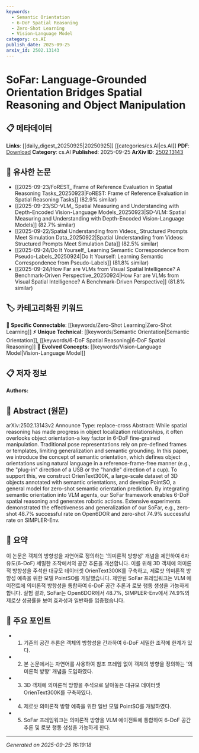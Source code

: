 ```yaml
---
keywords:
  - Semantic Orientation
  - 6-DoF Spatial Reasoning
  - Zero-Shot Learning
  - Vision-Language Model
category: cs.AI
publish_date: 2025-09-25
arxiv_id: 2502.13143
---
```


<!-- KEYWORD_LINKING_METADATA:
{
  "processed_timestamp": "2025-09-25T16:19:18.375273",
  "vocabulary_version": "1.0",
  "selected_keywords": [
    "Semantic Orientation",
    "6-DoF Spatial Reasoning",
    "Zero-Shot Learning",
    "Vision-Language Model"
  ],
  "rejected_keywords": [],
  "similarity_scores": {
    "Semantic Orientation": 0.78,
    "6-DoF Spatial Reasoning": 0.72,
    "Zero-Shot Learning": 0.8,
    "Vision-Language Model": 0.82
  },
  "extraction_method": "AI_prompt_based",
  "budget_applied": true,
  "candidates_json": {
    "candidates": [
      {
        "surface": "semantic orientation",
        "canonical": "Semantic Orientation",
        "aliases": [
          "natural language orientation",
          "reference-frame-free orientation"
        ],
        "category": "unique_technical",
        "rationale": "Semantic orientation introduces a novel approach to defining object orientations using natural language, which is crucial for linking spatial reasoning and object manipulation.",
        "novelty_score": 0.85,
        "connectivity_score": 0.7,
        "specificity_score": 0.8,
        "link_intent_score": 0.78
      },
      {
        "surface": "6-DoF spatial reasoning",
        "canonical": "6-DoF Spatial Reasoning",
        "aliases": [
          "six degrees of freedom reasoning"
        ],
        "category": "unique_technical",
        "rationale": "6-DoF spatial reasoning is essential for understanding complex object manipulation tasks, providing a strong link to robotics and spatial analysis.",
        "novelty_score": 0.75,
        "connectivity_score": 0.68,
        "specificity_score": 0.85,
        "link_intent_score": 0.72
      },
      {
        "surface": "zero-shot semantic orientation prediction",
        "canonical": "Zero-Shot Learning",
        "aliases": [
          "zero-shot prediction",
          "zero-shot orientation"
        ],
        "category": "specific_connectable",
        "rationale": "Zero-shot learning is a trending concept that enhances the model's ability to predict semantic orientations without prior examples, linking to broader machine learning strategies.",
        "novelty_score": 0.65,
        "connectivity_score": 0.88,
        "specificity_score": 0.7,
        "link_intent_score": 0.8
      },
      {
        "surface": "Vision-Language Model",
        "canonical": "Vision-Language Model",
        "aliases": [
          "VLM",
          "vision-language agent"
        ],
        "category": "evolved_concepts",
        "rationale": "Vision-Language Models are crucial for integrating semantic orientation into agents, bridging visual and linguistic data for enhanced reasoning.",
        "novelty_score": 0.6,
        "connectivity_score": 0.9,
        "specificity_score": 0.75,
        "link_intent_score": 0.82
      }
    ],
    "ban_list_suggestions": [
      "object localization",
      "traditional pose representations"
    ]
  },
  "decisions": [
    {
      "candidate_surface": "semantic orientation",
      "resolved_canonical": "Semantic Orientation",
      "decision": "linked",
      "scores": {
        "novelty": 0.85,
        "connectivity": 0.7,
        "specificity": 0.8,
        "link_intent": 0.78
      }
    },
    {
      "candidate_surface": "6-DoF spatial reasoning",
      "resolved_canonical": "6-DoF Spatial Reasoning",
      "decision": "linked",
      "scores": {
        "novelty": 0.75,
        "connectivity": 0.68,
        "specificity": 0.85,
        "link_intent": 0.72
      }
    },
    {
      "candidate_surface": "zero-shot semantic orientation prediction",
      "resolved_canonical": "Zero-Shot Learning",
      "decision": "linked",
      "scores": {
        "novelty": 0.65,
        "connectivity": 0.88,
        "specificity": 0.7,
        "link_intent": 0.8
      }
    },
    {
      "candidate_surface": "Vision-Language Model",
      "resolved_canonical": "Vision-Language Model",
      "decision": "linked",
      "scores": {
        "novelty": 0.6,
        "connectivity": 0.9,
        "specificity": 0.75,
        "link_intent": 0.82
      }
    }
  ]
}
-->

# SoFar: Language-Grounded Orientation Bridges Spatial Reasoning and Object Manipulation

## 📋 메타데이터

**Links**: [[daily_digest_20250925|20250925]] [[categories/cs.AI|cs.AI]]
**PDF**: [Download](https://arxiv.org/pdf/2502.13143.pdf)
**Category**: cs.AI
**Published**: 2025-09-25
**ArXiv ID**: [2502.13143](https://arxiv.org/abs/2502.13143)

## 🔗 유사한 논문
- [[2025-09-23/FoREST_ Frame of Reference Evaluation in Spatial Reasoning Tasks_20250923|FoREST: Frame of Reference Evaluation in Spatial Reasoning Tasks]] (82.9% similar)
- [[2025-09-23/SD-VLM_ Spatial Measuring and Understanding with Depth-Encoded Vision-Language Models_20250923|SD-VLM: Spatial Measuring and Understanding with Depth-Encoded Vision-Language Models]] (82.7% similar)
- [[2025-09-22/Spatial Understanding from Videos_ Structured Prompts Meet Simulation Data_20250922|Spatial Understanding from Videos: Structured Prompts Meet Simulation Data]] (82.5% similar)
- [[2025-09-24/Do It Yourself_ Learning Semantic Correspondence from Pseudo-Labels_20250924|Do It Yourself: Learning Semantic Correspondence from Pseudo-Labels]] (81.8% similar)
- [[2025-09-24/How Far are VLMs from Visual Spatial Intelligence? A Benchmark-Driven Perspective_20250924|How Far are VLMs from Visual Spatial Intelligence? A Benchmark-Driven Perspective]] (81.8% similar)

## 🏷️ 카테고리화된 키워드
**🔗 Specific Connectable**: [[keywords/Zero-Shot Learning|Zero-Shot Learning]]
**⚡ Unique Technical**: [[keywords/Semantic Orientation|Semantic Orientation]], [[keywords/6-DoF Spatial Reasoning|6-DoF Spatial Reasoning]]
**🚀 Evolved Concepts**: [[keywords/Vision-Language Model|Vision-Language Model]]

## 📋 저자 정보

**Authors:** 

## 📄 Abstract (원문)

arXiv:2502.13143v2 Announce Type: replace-cross 
Abstract: While spatial reasoning has made progress in object localization relationships, it often overlooks object orientation-a key factor in 6-DoF fine-grained manipulation. Traditional pose representations rely on pre-defined frames or templates, limiting generalization and semantic grounding. In this paper, we introduce the concept of semantic orientation, which defines object orientations using natural language in a reference-frame-free manner (e.g., the "plug-in" direction of a USB or the "handle" direction of a cup). To support this, we construct OrienText300K, a large-scale dataset of 3D objects annotated with semantic orientations, and develop PointSO, a general model for zero-shot semantic orientation prediction. By integrating semantic orientation into VLM agents, our SoFar framework enables 6-DoF spatial reasoning and generates robotic actions. Extensive experiments demonstrated the effectiveness and generalization of our SoFar, e.g., zero-shot 48.7% successful rate on Open6DOR and zero-shot 74.9% successful rate on SIMPLER-Env.

## 📝 요약

이 논문은 객체의 방향성을 자연어로 정의하는 '의미론적 방향성' 개념을 제안하여 6자유도(6-DoF) 세밀한 조작에서의 공간 추론을 개선합니다. 이를 위해 3D 객체에 의미론적 방향성을 주석한 대규모 데이터셋 OrienText300K를 구축하고, 제로샷 의미론적 방향성 예측을 위한 모델 PointSO를 개발했습니다. 제안된 SoFar 프레임워크는 VLM 에이전트에 의미론적 방향성을 통합하여 6-DoF 공간 추론과 로봇 행동 생성을 가능하게 합니다. 실험 결과, SoFar는 Open6DOR에서 48.7%, SIMPLER-Env에서 74.9%의 제로샷 성공률을 보여 효과성과 일반화를 입증했습니다.

## 🎯 주요 포인트

- 1. 기존의 공간 추론은 객체의 방향성을 간과하여 6-DoF 세밀한 조작에 한계가 있다.
- 2. 본 논문에서는 자연어를 사용하여 참조 프레임 없이 객체의 방향을 정의하는 '의미론적 방향' 개념을 도입하였다.
- 3. 3D 객체에 의미론적 방향을 주석으로 달아놓은 대규모 데이터셋 OrienText300K를 구축하였다.
- 4. 제로샷 의미론적 방향 예측을 위한 일반 모델 PointSO를 개발하였다.
- 5. SoFar 프레임워크는 의미론적 방향을 VLM 에이전트에 통합하여 6-DoF 공간 추론 및 로봇 행동 생성을 가능하게 한다.


---

*Generated on 2025-09-25 16:19:18*